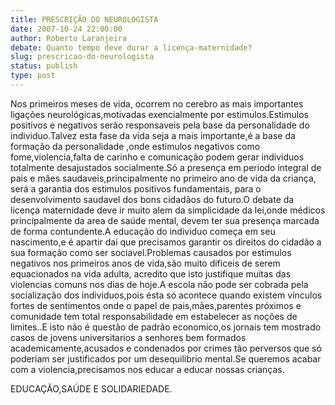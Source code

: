 ```yaml
---
title: PRESCRIÇÃO DO NEUROLOGISTA
date: 2007-10-24 22:00:00
author: Roberto Laranjeira
debate: Quanto tempo deve durar a licença-maternidade?
slug: prescricao-do-neurologista
status: publish 
type: post
---
```


Nos primeiros meses de vida, ocorrem no cerebro as mais importantes ligações neurológicas,motivadas exencialmente por estimulos.Estimulos positivos e negativos serão responsaveis pela base da personalidade do individuo.Talvez esta fase da vida seja a mais importante,é a base da formação da personalidade ,onde estimulos negativos como fome,violencia,falta de carinho e comunicação podem gerar individuos totalmente desajustados socialmente.Só a presença em periodo integral de pais e mães saudaveis,principalmente no primeiro ano de vida da criança, será a garantia dos estimulos positivos fundamentais, para o desenvolvimento saudavel dos bons cidadãos do futuro.O debate da licença maternidade deve ir muito alem da simplicidade da lei,onde médicos principalmente da area de saúde mental, devem ter sua presença marcada de forma contundente.A educação do individuo começa em seu nascimento,e é apartir dai que precisamos garantir os direitos do cidadão a sua formação como ser sociavel.Problemas causados por estimulos negativos nos primeiros anos de vida,são muito dificeis de serem equacionados na vida adulta, acredito que isto justifique muitas das violencias comuns nos dias de hoje.A escola não pode ser cobrada pela socialização dos individuos,pois ésta só acontece quando existem vínculos fortes de sentimentos onde o papel de pais,mães,parentes próximos e comunidade tem total responsabilidade em estabelecer as noções de limites..E isto não é questão de padrão economico,os jornais tem mostrado casos de jovens universitarios a senhores bem formados academicamente,acusados e condenados por crimes tão perversos que só poderiam ser justificados por um desequilibrio mental.Se queremos acabar com a violencia,precisamos nos educar a educar nossas crianças.  

EDUCAÇÃO,SAÚDE E SOLIDARIEDADE.
